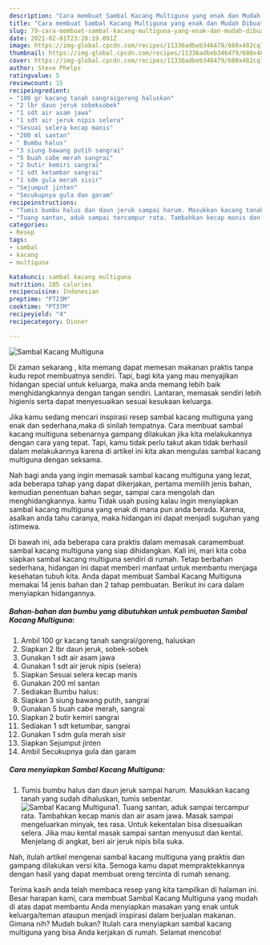 ```yaml
---
description: "Cara membuat Sambal Kacang Multiguna yang enak dan Mudah Dibuat"
title: "Cara membuat Sambal Kacang Multiguna yang enak dan Mudah Dibuat"
slug: 79-cara-membuat-sambal-kacang-multiguna-yang-enak-dan-mudah-dibuat
date: 2021-02-01T23:28:19.091Z
image: https://img-global.cpcdn.com/recipes/11336adbeb346479/680x482cq70/sambal-kacang-multiguna-foto-resep-utama.jpg
thumbnail: https://img-global.cpcdn.com/recipes/11336adbeb346479/680x482cq70/sambal-kacang-multiguna-foto-resep-utama.jpg
cover: https://img-global.cpcdn.com/recipes/11336adbeb346479/680x482cq70/sambal-kacang-multiguna-foto-resep-utama.jpg
author: Steve Phelps
ratingvalue: 5
reviewcount: 15
recipeingredient:
- "100 gr kacang tanah sangraigoreng haluskan"
- "2 lbr daun jeruk sobeksobek"
- "1 sdt air asam jawa"
- "1 sdt air jeruk nipis selera"
- "Sesuai selera kecap manis"
- "200 ml santan"
- " Bumbu halus"
- "3 siung bawang putih sangrai"
- "5 buah cabe merah sangrai"
- "2 butir kemiri sangrai"
- "1 sdt ketumbar sangrai"
- "1 sdm gula merah sisir"
- "Sejumput jinten"
- "Secukupnya gula dan garam"
recipeinstructions:
- "Tumis bumbu halus dan daun jeruk sampai harum. Masukkan kacang tanah yang sudah dihaluskan, tumis sebentar."
- "Tuang santan, aduk sampai tercampur rata. Tambahkan kecap manis dan air asam jawa. Masak sampai mengeluarkan minyak, tes rasa. Untuk kekentalan bisa disesuaikan selera. Jika mau kental masak sampai santan menyusut dan kental. Menjelang di angkat, beri air jeruk nipis bila suka."
categories:
- Resep
tags:
- sambal
- kacang
- multiguna

katakunci: sambal kacang multiguna 
nutrition: 185 calories
recipecuisine: Indonesian
preptime: "PT23M"
cooktime: "PT37M"
recipeyield: "4"
recipecategory: Dinner

---
```



![Sambal Kacang Multiguna](https://img-global.cpcdn.com/recipes/11336adbeb346479/680x482cq70/sambal-kacang-multiguna-foto-resep-utama.jpg)

Di zaman  sekarang , kita memang dapat memesan makanan praktis tanpa kudu repot membuatnya sendiri. Tapi, bagi kita yang mau menyajikan hidangan special untuk keluarga, maka anda memang lebih baik menghidangkannya dengan tangan sendiri. Lantaran, memasak sendiri lebih higienis serta dapat menyesuaikan sesuai kesukaan keluarga.

Jika kamu sedang mencari inspirasi resep sambal kacang multiguna yang enak dan sederhana,maka di sinilah tempatnya. Cara membuat sambal kacang multiguna  sebenarnya gampang dilakukan jika kita melakukannya dengan cara yang tepat. Tapi, kamu tidak perlu takut akan tidak berhasil dalam melakukannya 
karena di artikel ini kita akan mengulas sambal kacang multiguna dengan seksama.  



Nah bagi anda yang ingin memasak sambal kacang multiguna yang lezat, ada beberapa tahap yang dapat dikerjakan, pertama memilih jenis bahan, kemudian penentuan bahan segar, sampai cara mengolah dan menghidangkannya. kamu Tidak usah pusing kalau ingin menyiapkan sambal kacang multiguna yang enak di mana pun anda berada. Karena, asalkan anda  tahu caranya, maka hidangan ini dapat menjadi suguhan yang istimewa.

Di bawah ini, ada beberapa cara praktis  dalam memasak caramembuat sambal kacang multiguna yang siap dihidangkan. Kali ini, mari kita coba siapkan sambal kacang multiguna sendiri di rumah. Tetap berbahan sederhana, hidangan ini dapat memberi manfaat untuk membantu menjaga kesehatan tubuh kita. Anda dapat membuat Sambal Kacang Multiguna memakai 14 jenis bahan dan 2 tahap pembuatan. Berikut ini cara dalam menyiapkan hidangannya.

<!--inarticleads1-->

##### Bahan-bahan dan bumbu yang dibutuhkan untuk pembuatan Sambal Kacang Multiguna:

1. Ambil 100 gr kacang tanah sangrai/goreng, haluskan
1. Siapkan 2 lbr daun jeruk, sobek-sobek
1. Gunakan 1 sdt air asam jawa
1. Gunakan 1 sdt air jeruk nipis (selera)
1. Siapkan Sesuai selera kecap manis
1. Gunakan 200 ml santan
1. Sediakan  Bumbu halus:
1. Siapkan 3 siung bawang putih, sangrai
1. Gunakan 5 buah cabe merah, sangrai
1. Siapkan 2 butir kemiri sangrai
1. Sediakan 1 sdt ketumbar, sangrai
1. Gunakan 1 sdm gula merah sisir
1. Siapkan Sejumput jinten
1. Ambil Secukupnya gula dan garam




<!--inarticleads2-->

##### Cara menyiapkan Sambal Kacang Multiguna:

1. Tumis bumbu halus dan daun jeruk sampai harum. Masukkan kacang tanah yang sudah dihaluskan, tumis sebentar.
<img src="https://img-global.cpcdn.com/steps/f2cd22c8efba09f0/160x128cq70/sambal-kacang-multiguna-langkah-memasak-1-foto.jpg" alt="Sambal Kacang Multiguna">1. Tuang santan, aduk sampai tercampur rata. Tambahkan kecap manis dan air asam jawa. Masak sampai mengeluarkan minyak, tes rasa. Untuk kekentalan bisa disesuaikan selera. Jika mau kental masak sampai santan menyusut dan kental. Menjelang di angkat, beri air jeruk nipis bila suka.




Nah, itulah artikel mengenai  sambal kacang multiguna  yang praktis dan gampang dilakukan versi kita. Semoga kamu dapat mempraktekkannya dengan hasil yang dapat membuat oreng tercinta di rumah senang. 

Terima kasih anda telah membaca resep yang kita tampilkan di halaman ini. Besar harapan kami, cara membuat  Sambal Kacang Multiguna yang mudah di atas dapat membantu Anda menyiapkan masakan yang enak untuk keluarga/teman ataupun menjadi inspirasi dalam berjualan makanan. Gimana nih? Mudah bukan? Itulah cara menyiapkan sambal kacang multiguna yang bisa Anda kerjakan di rumah. Selamat mencoba!

